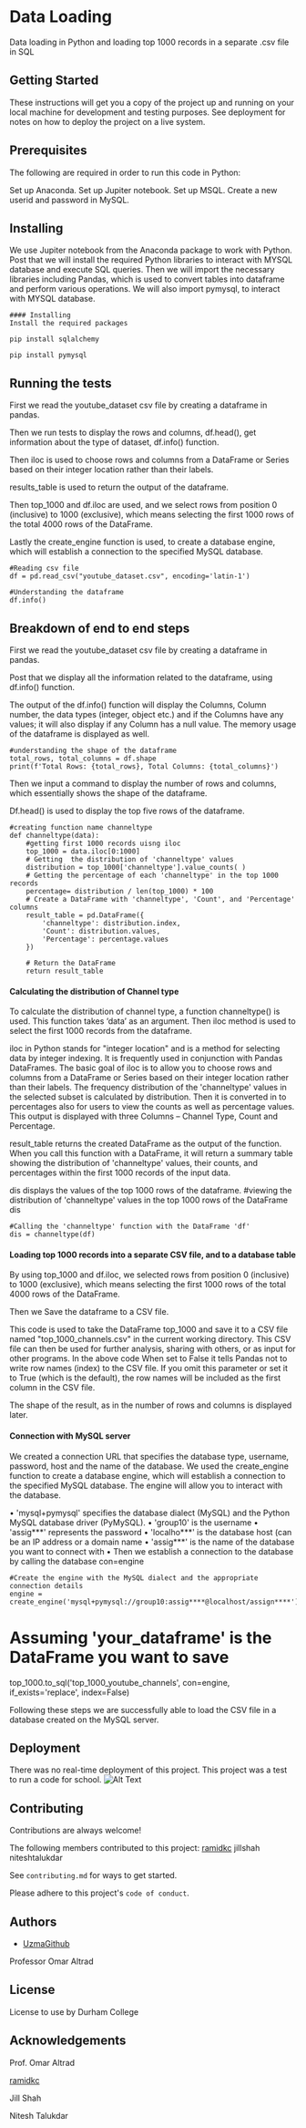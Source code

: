 
# Data Loading

Data loading in Python and loading top 1000 records in a separate .csv file in SQL


## Getting Started
These instructions will get you a copy of the project up and running on your local machine for development and testing purposes. See deployment for notes on how to deploy the project on a live system.
## Prerequisites 
The following are required in order to run this code in Python:

Set up Anaconda.
Set up Jupiter notebook.
Set up MSQL.
Create a new userid and password in MySQL.


## Installing
We use Jupiter notebook from the Anaconda package to work with Python. Post that we will install the required Python libraries to interact with MYSQL database and execute SQL queries. Then we will import the necessary libraries including Pandas, which is used to convert tables into dataframe and perform various operations. We will also import pymysql, to interact with MYSQL database.
```
#### Installing
Install the required packages

pip install sqlalchemy

pip install pymysql
```
## Running the tests
First we read the youtube_dataset csv file by creating a dataframe in pandas. 

Then we run tests to display the rows and columns, df.head(), get information about the type of dataset, df.info() function.

Then iloc is used to choose rows and columns from a DataFrame or Series based on their integer location rather than their labels.

results_table is used to return the output of the dataframe.

Then top_1000 and df.iloc are used, and we select rows from position 0 (inclusive) to 1000 (exclusive), which means selecting the first 1000 rows of the total 4000 rows of the DataFrame.

Lastly the create_engine function is used, to create a database engine, which will establish a connection to the specified MySQL database.
```
#Reading csv file 
df = pd.read_csv("youtube_dataset.csv", encoding='latin-1')
```

```
#Understanding the dataframe
df.info()
```


## Breakdown of end to end steps

First we read the youtube_dataset csv file by creating a dataframe in pandas. 

Post that we display all the information related to the dataframe, using df.info() function. 

The output of the df.info() function will display the Columns, Column number, the data types (integer, object etc.) and if the Columns have any values; it will also display if any Column has a null value. The memory usage of the dataframe is displayed as well.

```
#understanding the shape of the dataframe 
total_rows, total_columns = df.shape
print(f'Total Rows: {total_rows}, Total Columns: {total_columns}')

```
Then we input a command to display the number of rows and columns, which essentially shows the shape of the dataframe.

Df.head() is used to display the top five rows of the dataframe.
```
#creating function name channeltype  
def channeltype(data):
    #getting first 1000 records uisng iloc
    top_1000 = data.iloc[0:1000]
    # Getting  the distribution of 'channeltype' values
    distribution = top_1000['channeltype'].value_counts( )
    # Getting the percentage of each 'channeltype' in the top 1000 records
    percentage= distribution / len(top_1000) * 100
    # Create a DataFrame with 'channeltype', 'Count', and 'Percentage' columns
    result_table = pd.DataFrame({
        'channeltype': distribution.index,
        'Count': distribution.values,
        'Percentage': percentage.values
    })

    # Return the DataFrame
    return result_table 
```

#### Calculating the distribution of Channel type
To calculate the distribution of channel type, a function channeltype() is used. This function takes ‘data’ as an argument. Then iloc method is used to select the first 1000 records from the dataframe.

iloc in Python stands for "integer location" and is a method for selecting data by integer indexing. It is frequently used in conjunction with Pandas DataFrames. The basic goal of iloc is to allow you to choose rows and columns from a DataFrame or Series based on their integer location rather than their labels. The frequency distribution of the 'channeltype' values in the selected subset is calculated by distribution. Then it is converted in to percentages also for users to view the counts as well as percentage values. This output is displayed with three Columns – Channel Type, Count and Percentage.

result_table returns the created DataFrame as the output of the function. When you call this function with a DataFrame, it will return a summary table showing the distribution of 'channeltype' values, their counts, and percentages within the first 1000 records of the input data.

dis displays the values of the top 1000 rows of the dataframe.
#viewing the  distribution of 'channeltype' values in the top 1000 rows of the DataFrame
dis
```
#Calling the 'channeltype' function with the DataFrame 'df'
dis = channeltype(df)
```
#### Loading top 1000 records into a separate CSV file, and to a database table
By using top_1000 and df.iloc, we selected rows from position 0 (inclusive) to 1000 (exclusive), which means selecting the first 1000 rows of the total 4000 rows of the DataFrame.

Then we Save the dataframe to a CSV file.

This code is used to take the DataFrame top_1000 and save it to a CSV file named "top_1000_channels.csv" in the current working directory. This CSV file can then be used for further analysis, sharing with others, or as input for other programs. In the above code When set to False it tells Pandas not to write row names (index) to the CSV file. If you omit this parameter or set it to True (which is the default), the row names will be included as the first column in the CSV file.

The shape of the result, as in the number of rows and columns is displayed later.

#### Connection with MySQL server
We created a connection URL that specifies the database type, username, password, host and the name of the database. We used the create_engine function to create a database engine, which will establish a connection to the specified MySQL database. The engine will allow you to interact with the database.

•	'mysql+pymysql' specifies the database dialect (MySQL) and the Python MySQL database driver (PyMySQL).
•	'group10' is the username
•	'assig***' represents the password
•	'localho***' is the database host (can be an IP address or a domain name
•	'assig***' is the name of the database you want to connect with
•	Then we establish a connection to the database by calling the database con=engine
```
#Create the engine with the MySQL dialect and the appropriate connection details
engine = create_engine('mysql+pymysql://group10:assig****@localhost/assign****')
```
# Assuming 'your_dataframe' is the DataFrame you want to save
top_1000.to_sql('top_1000_youtube_channels', con=engine, if_exists='replace', index=False)

Following these steps we are successfully able to load the CSV file in a database created on the MySQL server. 

## Deployment
There was no real-time deployment of this project. This project was a test to run a code for school. 
![Alt Text](Github2.png)

## Contributing

Contributions are always welcome! 

The following members contributed to this project:
[ramidkc](https://www.github.com/ramidkc)
jillshah
niteshtalukdar

See `contributing.md` for ways to get started.

Please adhere to this project's `code of conduct`.


## Authors

- [UzmaGithub](https://www.github.com/UzmaGithub)

Professor Omar Altrad
## License

License to use by Durham College


## Acknowledgements

Prof. Omar Altrad

[ramidkc](https://www.github.com/ramidkc)

Jill Shah

Nitesh Talukdar

